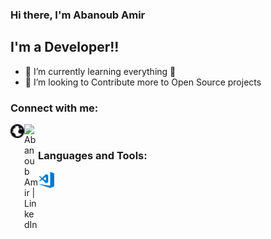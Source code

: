 ### Hi there, I'm Abanoub Amir

## I'm a  Developer!!

- 🌱 I’m currently learning everything 🤣
- 👯 I’m looking to Contribute more to Open Source projects


### Connect with me:
[<img align="left" alt="abanoubamir.com" width="22px" src="https://raw.githubusercontent.com/iconic/open-iconic/master/svg/globe.svg" />][website]
[<img align="left" alt="Abanoub Amir | LinkedIn" width="22px" src="https://cdn.jsdelivr.net/npm/simple-icons@v3/icons/linkedin.svg" />][linkedin]

<br/>

### Languages and Tools:

<img align="left" alt="Visual Studio Code" width="26px" src="https://raw.githubusercontent.com/github/explore/80688e429a7d4ef2fca1e82350fe8e3517d3494d/topics/visual-studio-code/visual-studio-code.png" />

<br />
<br />

[website]: https://ww.abanoubamir.com/
[linkedin]: https://www.linkedin.com/in/abanoub-amir-8b9483164/
